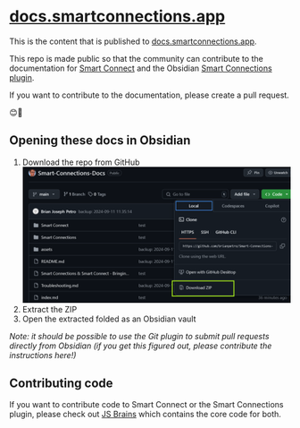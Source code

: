 # [docs.smartconnections.app](https://docs.smartconnections.app)

This is the content that is published to [docs.smartconnections.app](https://docs.smartconnections.app).

This repo is made public so that the community can contribute to the documentation for [Smart Connect](https://github.com/brianpetro/smart-connect) and the Obsidian [Smart Connections plugin](https://github.com/brianpetro/obsidian-smart-connections).

If you want to contribute to the documentation, please create a pull request.

😊🌴

## Opening these docs in Obsidian
1. Download the repo from GitHub
![](./assets/Download%20docs%20github%20repo.png)
2. Extract the ZIP
3. Open the extracted folded as an Obsidian vault

*Note: it should be possible to use the Git plugin to submit pull requests directly from Obsidian (if you get this figured out, please contribute the instructions here!)*

## Contributing code

If you want to contribute code to Smart Connect or the Smart Connections plugin, please check out [JS Brains](https://github.com/brianpetro/jsbrains) which contains the core code for both.